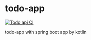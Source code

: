 # todo-app
[![Todo api CI](https://github.com/tecchu11/todo-app/actions/workflows/todo-app.yml/badge.svg?branch=main)](https://github.com/tecchu11/todo-app/actions/workflows/todo-app.yml)

todo-app with spring boot app by kotlin

